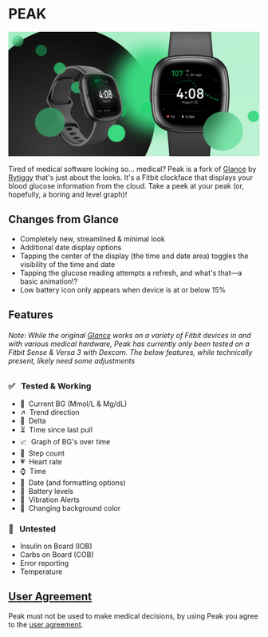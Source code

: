 # PEAK

![Peak promo image](promo-image.png)

Tired of medical software looking so... medical? Peak is a fork of [Glance](https://github.com/Rytiggy/Glance) by [Rytiggy](https://github.com/Rytiggy/Glance) that's just about the looks. It's a Fitbit clockface that displays your blood glucose information from the cloud. Take a peek at your peak (or, hopefully, a boring and level graph)!

<!-- <a  style="text-align: center;"  href="https://glancewatchface.com#setup">Click here to learn how to set up Glance!</a>   -->

<!-- ## Donation -->

<!-- I developed Glance to help people with diabetes! 50% of all donations will go to the <a target="_blank" href="https://www.faustmanlab.org/">Faustman lab</a>. The remaining 50% will be dedicated to future research and development of Glance.

[![paypal](https://www.paypalobjects.com/en_US/i/btn/btn_donateCC_LG.gif)](https://paypal.me/ryanmasonjar) -->

## Changes from Glance

* Completely new, streamlined & minimal look
* Additional date display options
* Tapping the center of the display (the time and date area) toggles the visibility of the time and date
* Tapping the glucose reading attempts a refresh, and what's that—a basic animation!?
* Low battery icon only appears when device is at or below 15%

## Features

###### Note: While the original [Glance](https://github.com/Rytiggy/Glance) works on a variety of Fitbit devices in and with various medical hardware, Peak has currently only been tested on a Fitbit Sense & Versa 3 with Dexcom. The below features, while technically present, likely need some adjustments

### ✅ &nbsp; Tested & Working 

- 💯&nbsp; Current BG (Mmol/L & Mg/dL)
- ↗️ &nbsp;Trend direction
- 🔺&nbsp; Delta
- ⏳&nbsp; Time since last pull
- 📈&nbsp; Graph of BG's over time
- 👣&nbsp; Step count
- 💗&nbsp; Heart rate
- ⌚&nbsp; Time
- 📅&nbsp; Date (and formatting options)
- 🪫&nbsp; Battery levels
- 📳&nbsp; Vibration Alerts
- 🎨&nbsp; Changing background color


### 🤷 &nbsp; Untested

- Insulin on Board (IOB)
- Carbs on Board (COB)
- Error reporting
- Temperature

## [User Agreement](https://github.com/mykol64/Peak/wiki/User-Agreement)

Peak must not be used to make medical decisions, by using Peak you agree to the [user agreement](https://github.com/mykol64/Peak/wiki/User-Agreement).
